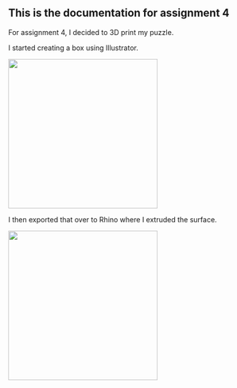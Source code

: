 ## This is the documentation for assignment 4

For assignment 4, I decided to 3D print my puzzle. 

I started creating a box using Illustrator. 

<img src = "https://user-images.githubusercontent.com/115178948/199364028-0c3262fe-4e51-4d55-9043-3a2f3580f557.png" width = "300" > 


I then exported that over to Rhino where I extruded the surface. 

<img src = "https://user-images.githubusercontent.com/115178948/199364209-d7bf8b07-9657-4aed-9ffc-7e2a98362665.png" width = "300"> 


